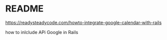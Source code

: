 # README

https://readysteadycode.com/howto-integrate-google-calendar-with-rails

how to inlclude APi Google  in Rails
